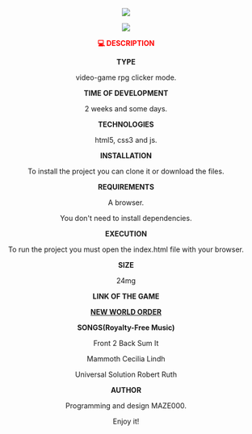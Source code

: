 


<p align="center">
<img src="https://user-images.githubusercontent.com/72741681/168866757-0e53796f-5c00-41f3-a5c8-fc4cdb066151.png">
</p>

<p align="center">
<img src="https://user-images.githubusercontent.com/72741681/168800134-4284aa65-290c-4dab-a9d3-757773ddb405.gif">
</p>

<p align="center" style="color:red;"> <strong>💻 DESCRIPTION</strong>

<p align="center"> <strong>TYPE</strong>
<p align="center"> video-game rpg clicker mode.
  
<p align="center"><strong>TIME OF DEVELOPMENT</strong>
<p align="center">2 weeks and some days.

 <p align="center"> <strong>TECHNOLOGIES</strong>
 <p align="center"> html5, css3 and js.

<p align="center"> <strong> INSTALLATION</strong>
 <p align="center"> To install the project you can clone it or download the files.

 <p align="center"><strong>REQUIREMENTS</strong>
 <p align="center"> A browser.
 <p align="center"> You don't need to install dependencies.

<p align="center">  <strong>   EXECUTION</strong>
 <p align="center"> To run the project you must open the index.html file with your browser.

 <p align="center"> <strong>SIZE</strong>
 <p align="center"> 24mg

 <p align="center"> <strong>   LINK OF THE GAME</strong>
<p align="center"> <a href="https://maze000.github.io/newworldorder.github.io/"><strong>NEW WORLD ORDER</strong></a></p>

 <p align="center"> <strong>SONGS(Royalty-Free Music)</strong>
<p align="center">  Front 2 Back Sum It
<p align="center">  Mammoth Cecilia Lindh
<p align="center">  Universal Solution Robert Ruth

<p align="center">  <strong>AUTHOR</strong>
<p align="center">  Programming and design MAZE000.

<p align="center">  Enjoy it!

  



